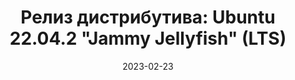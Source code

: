 ---
layout: post
title: "Релиз дистрибутива: Ubuntu 22.04.2 \"Jammy Jellyfish\" (LTS)"
date: 2023-02-23   
---